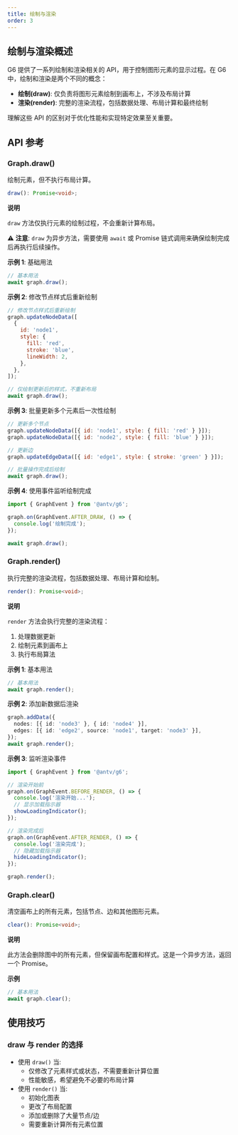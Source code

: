 ```yaml
---
title: 绘制与渲染
order: 3
---
```


## 绘制与渲染概述

G6 提供了一系列绘制和渲染相关的 API，用于控制图形元素的显示过程。在 G6 中，绘制和渲染是两个不同的概念：

- **绘制(draw)**: 仅负责将图形元素绘制到画布上，不涉及布局计算
- **渲染(render)**: 完整的渲染流程，包括数据处理、布局计算和最终绘制

理解这些 API 的区别对于优化性能和实现特定效果至关重要。

## API 参考

### Graph.draw()

绘制元素，但不执行布局计算。

```typescript
draw(): Promise<void>;
```

**说明**

`draw` 方法仅执行元素的绘制过程，不会重新计算布局。

⚠️ **注意**: `draw` 为异步方法，需要使用 `await` 或 Promise 链式调用来确保绘制完成后再执行后续操作。

**示例 1**: 基础用法

```typescript
// 基本用法
await graph.draw();
```

**示例 2**: 修改节点样式后重新绘制

```javascript
// 修改节点样式后重新绘制
graph.updateNodeData([
  {
    id: 'node1',
    style: {
      fill: 'red',
      stroke: 'blue',
      lineWidth: 2,
    },
  },
]);

// 仅绘制更新后的样式，不重新布局
await graph.draw();
```

**示例 3**: 批量更新多个元素后一次性绘制

```javascript
// 更新多个节点
graph.updateNodeData([{ id: 'node1', style: { fill: 'red' } }]);
graph.updateNodeData([{ id: 'node2', style: { fill: 'blue' } }]);

// 更新边
graph.updateEdgeData([{ id: 'edge1', style: { stroke: 'green' } }]);

// 批量操作完成后绘制
await graph.draw();
```

**示例 4**: 使用事件监听绘制完成

```javascript
import { GraphEvent } from '@antv/g6';

graph.on(GraphEvent.AFTER_DRAW, () => {
  console.log('绘制完成');
});

await graph.draw();
```

### Graph.render()

执行完整的渲染流程，包括数据处理、布局计算和绘制。

```typescript
render(): Promise<void>;
```

**说明**

`render` 方法会执行完整的渲染流程：

1. 处理数据更新
2. 绘制元素到画布上
3. 执行布局算法

**示例 1**: 基本用法

```typescript
// 基本用法
await graph.render();
```

**示例 2**: 添加新数据后渲染

```typescript
graph.addData({
  nodes: [{ id: 'node3' }, { id: 'node4' }],
  edges: [{ id: 'edge2', source: 'node1', target: 'node3' }],
});
await graph.render();
```

**示例 3**: 监听渲染事件

```typescript
import { GraphEvent } from '@antv/g6';

// 渲染开始前
graph.on(GraphEvent.BEFORE_RENDER, () => {
  console.log('渲染开始...');
  // 显示加载指示器
  showLoadingIndicator();
});

// 渲染完成后
graph.on(GraphEvent.AFTER_RENDER, () => {
  console.log('渲染完成');
  // 隐藏加载指示器
  hideLoadingIndicator();
});

graph.render();
```

### Graph.clear()

清空画布上的所有元素，包括节点、边和其他图形元素。

```typescript
clear(): Promise<void>;
```

**说明**

此方法会删除图中的所有元素，但保留画布配置和样式。这是一个异步方法，返回一个 Promise。

**示例**

```typescript
// 基本用法
await graph.clear();
```

## 使用技巧

### draw 与 render 的选择

- 使用 `draw()` 当:
  - 仅修改了元素样式或状态，不需要重新计算位置
  - 性能敏感，希望避免不必要的布局计算
- 使用 `render()` 当:
  - 初始化图表
  - 更改了布局配置
  - 添加或删除了大量节点/边
  - 需要重新计算所有元素位置
